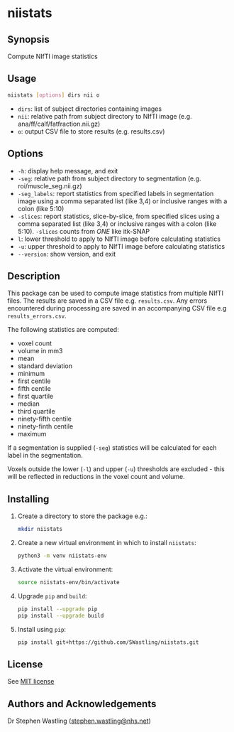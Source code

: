 # niistats

## Synopsis
Compute NIfTI image statistics

## Usage

```bash
niistats [options] dirs nii o
```
- `dirs`: list of subject directories containing images
- `nii`: relative path from subject directory to NIfTI image (e.g. ana/ff/calf/fatfraction.nii.gz)
- `o`: output CSV file to store results (e.g. results.csv)

## Options
- `-h`: display help message, and exit
- `-seg`: relative path from subject directory to segmentation (e.g. 
roi/muscle_seg.nii.gz)
- `-seg_labels`: report statistics from specified labels in segmentation image 
using a comma separated list (like 3,4) or inclusive ranges with a colon (like 5:10)
- `-slices`: report statistics, slice-by-slice, from specified slices using a 
comma separated list (like 3,4) or inclusive ranges with a colon (like 5:10). 
`-slices` counts from _ONE_ like itk-SNAP
- `l`: lower threshold to apply to NIfTI image before calculating statistics
- `-u`: upper threshold to apply to NIfTI image before calculating statistics
- `--version`: show version, and exit

## Description
This package can be used to compute image statistics from multiple NIfTI files.
The results are saved in a CSV file e.g. `results.csv`. Any errors encountered 
during processing are saved in an accompanying CSV file e.g `results_errors.csv`.

The following statistics are computed:
- voxel count
- volume in mm3
- mean
- standard deviation
- minimum
- first centile
- fifth centile
- first quartile
- median
- third quartile
- ninety-fifth centile
- ninety-finth centile
- maximum

If a segmentation is supplied (`-seg`) statistics will be calculated for each
label in the segmentation.

Voxels outside the lower (`-l`) and upper (`-u`) thresholds are excluded - this 
will be reflected in reductions in the voxel count and volume.

## Installing
1. Create a directory to store the package e.g.:

    ```bash
    mkdir niistats
    ```

2. Create a new virtual environment in which to install `niistats`:

    ```bash
    python3 -m venv niistats-env
    ```
   
3. Activate the virtual environment:

    ```bash
    source niistats-env/bin/activate
    ```

4. Upgrade `pip` and `build`:

    ```bash
    pip install --upgrade pip
    pip install --upgrade build
    ```

5. Install using `pip`:
    ```bash
    pip install git+https://github.com/SWastling/niistats.git
    ```

## License
See [MIT license](./LICENSE)


## Authors and Acknowledgements
Dr Stephen Wastling 
([stephen.wastling@nhs.net](mailto:stephen.wastling@nhs.net))